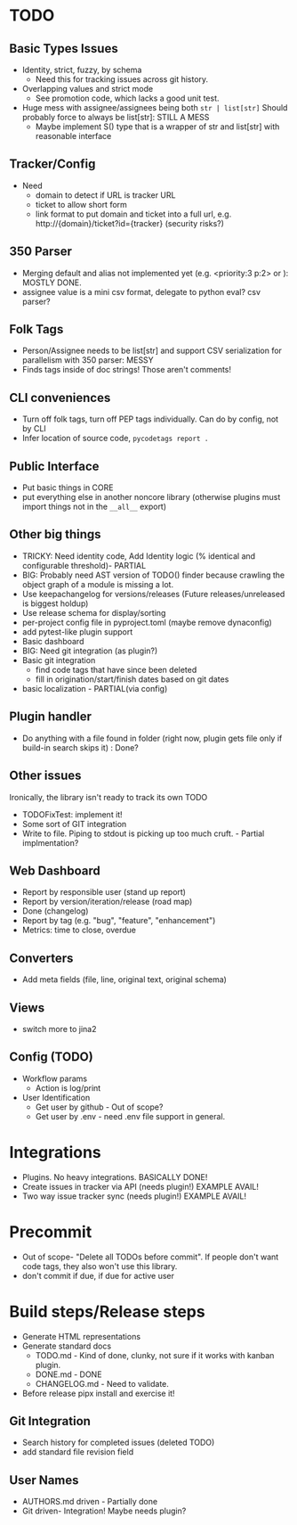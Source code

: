 # TODO

## Basic Types Issues
- Identity, strict, fuzzy, by schema
  - Need this for tracking issues across git history.
- Overlapping values and strict mode
  - See promotion code, which lacks a good unit test.
- Huge mess with assignee/assignees being both `str | list[str]` Should probably force to always be list[str]: STILL A MESS
  - Maybe implement S() type that is a wrapper of str and list[str] with reasonable interface

## Tracker/Config
- Need
  - domain to detect if URL is tracker URL
  - ticket to allow short form
  - link format to put domain and ticket into a full url, e.g. http://{domain}/ticket?id={tracker} (security risks?)

## 350 Parser
- Merging default and alias not implemented yet (e.g. <priority:3 p:2> or <Jack assignee:John a:Jill>): MOSTLY DONE.
- assignee value is a mini csv format, delegate to python eval? csv parser?

## Folk Tags
- Person/Assignee needs to be list[str] and support CSV serialization for parallelism with 350 parser: MESSY
- Finds tags inside of doc strings! Those aren't comments!

## CLI conveniences
- Turn off folk tags, turn off PEP tags individually. Can do by config, not by CLI
- Infer location of source code, `pycodetags report .`

## Public Interface
- Put basic things in CORE
- put everything else in another noncore library (otherwise plugins must import things not in the `__all__` export)

## Other big things
- TRICKY: Need identity code, Add Identity logic (% identical and configurable threshold)- PARTIAL
- BIG: Probably need AST version of TODO() finder because crawling the object graph of a module is missing a lot.
- Use keepachangelog for versions/releases (Future releases/unreleased is biggest holdup)
- Use release schema for display/sorting
- per-project config file in pyproject.toml (maybe remove dynaconfig)
- add pytest-like plugin support
- Basic dashboard
- BIG: Need git integration (as plugin?)
- Basic git integration
  - find code tags that have since been deleted
  - fill in origination/start/finish dates based on git dates
- basic localization - PARTIAL(via config)

## Plugin handler
- Do anything with a file found in folder (right now, plugin gets file only if build-in search skips it) : Done?

## Other issues

Ironically, the library isn't ready to track its own TODO

- TODOFixTest: implement it!
- Some sort of GIT integration
- Write to file. Piping to stdout is picking up too much cruft. - Partial implmentation?

## Web Dashboard

- Report by responsible user (stand up report)
- Report by version/iteration/release (road map)
- Done (changelog)
- Report by tag (e.g. "bug", "feature", "enhancement")
- Metrics: time to close, overdue

## Converters

- Add meta fields (file, line, original text, original schema)

## Views

- switch more to jina2

## Config (TODO)

- Workflow params
  - Action is log/print
- User Identification
  - Get user by github - Out of scope?
  - Get user by .env - need .env file support in general.

# Integrations

- Plugins. No heavy integrations. BASICALLY DONE!
- Create issues in tracker via API (needs plugin!) EXAMPLE AVAIL!
- Two way issue tracker sync (needs plugin!) EXAMPLE AVAIL!

# Precommit

- Out of scope- "Delete all TODOs before commit". If people don't want code tags, they also won't use this library.
- don't commit if due, if due for active user

# Build steps/Release steps

- Generate HTML representations
- Generate standard docs
  - TODO.md - Kind of done, clunky, not sure if it works with kanban plugin.
  - DONE.md - DONE
  - CHANGELOG.md - Need to validate.
- Before release pipx install and exercise it!

## Git Integration

- Search history for completed issues (deleted TODO)
- add standard file revision field

## User Names

- AUTHORS.md driven - Partially done
- Git driven- Integration! Maybe needs plugin?

